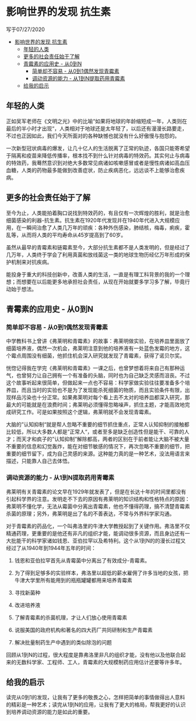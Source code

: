 # 影响世界的发现 抗生素

写于07/27/2020

- [影响世界的发现 抗生素](#影响世界的发现-抗生素)
  - [年轻的人类](#年轻的人类)
  - [更多的社会责任始于了解](#更多的社会责任始于了解)
  - [青霉素的应用史 - 从0到N](#青霉素的应用史---从0到n)
    - [简单却不容易 - 从0到1偶然发现青霉素](#简单却不容易---从0到1偶然发现青霉素)
    - [调动资源的能力 - 从1到N提取药用青霉素](#调动资源的能力---从1到n提取药用青霉素)
  - [给我的启示](#给我的启示)

## 年轻的人类
正如吴军老师在《文明之光》中的比喻“如果将地球的年龄缩短成一年，人类则在最后的半小时才出现“，人类相对于地球还是太年轻了，以后还有漫漫长路要走，不过也正因如此，我们今天所面对的各种缺憾也就没有什么好傲慢与抱怨的。

一次新型冠状病毒的爆发，让几十亿人的生活脱离了正常的轨迹，各国只能寄希望于隔离和疫苗来降低传播率，根本找不到什么针对病毒的特效药。其实何止与病毒的特效药，我蓦然意识到对绝大多数常见病诸如咳嗽感冒或者是慢性病诸如高血压血糖，人类的药物最多能做到改善症状，防止疾病恶化，远远谈不上能够治愈疾病。

## 更多的社会责任始于了解
至今为止，人类能拍着胸口说找到特效药的，有且仅有一次辉煌的胜利，就是治愈细菌感染的利器-抗生素。抗生素在1920年代发现并在1940年代进入大规模应用，在一瞬间治愈了人类几万年的顽疾：各种外伤感染，肺结核，梅毒，痢疾，霍乱等，从而将人类的平均寿命从45岁提高到了60岁。

虽然从最早的青霉素和链霉素至今，大部分抗生素都不是人类发明的，但是经过了几万年，人类终于学会了利用真菌和放线菌这一类的地球生物历经亿万年形成的保护机制来对抗疾病。

能投身于重大的科技创新中，改善人类的生活，一直是有理工科背景的我的一个理想；而想要在以后能更多地承担社会责任，从现在开始就要多学习多了解，毕竟行动始于想法。

## 青霉素的应用史 - 从0到N
### 简单却不容易 - 从0到1偶然发现青霉素

中学教科书上曾讲《弗莱明和青霉素》的故事：弗莱明做实验，在培养皿里面放了细菌培养液，偶然一次机会，弗莱明注意到他的培养液有一处蓝色发霉的地方，这个霉点周围没有细菌，他抓住机会深入研究就发现了青霉素，获得了诺贝尔奖。

恍惚记得我在学完《弗莱明和青霉素》一课之后，也曾梦想着将来自己有那种运气，也曾努力让自己拥有一个有准备的头脑，同时也为自己缺乏灵感而沮丧。不过这个故事听起来很简单，但做起来一点也不容易：科学家做实验往往要准备多个培养皿，而且当时的实验也不是为了发现能杀死细菌的物质，而且实验条件有限，出现样品污染也十分正常。如果弗莱明对每个看上去不太对的培养皿都深入研究，那最大的可能就是在浪费时间；弗莱明必须懂得忽略噪声，抓住主题，才能高效地完成研究工作。可是如果按照这个逻辑，弗莱明就不会发现青霉素。

大脑的”认知抑制“就是帮人忽略不重要的细节抓住重点，正常人认知抑制的接触都比较低，所以大多数人都是”正常人“，或者至多是缺乏创造性但是能干、可靠的人才；而天才和疯子的”认知抑制”解除都高，两者的区别在于前者能让大脑不被大量不重要的信息和幻觉轰炸，能在对细节敏感的情况下，再次忽略不重要的细节，把重要的细节留下，成为自己灵感的来源。这种能力真的是一种艺术，没法用语言来描述，只能靠人自己去体悟。

### 调动资源的能力 - 从1到N提取药用青霉素

弗莱明有关青霉素的论文早在1929年就发表了，但是在长达十年的时间里都没有引起科学界的注意。发明走不下去的原因有弗莱明的知识结构和性格特点的原因：弗莱明不懂化学，无法从霉菌中分离出青霉素，他也不懂得药理，搞不清楚青霉素杀菌的原理；另外，弗莱明是出了名的不善表达，不常与外界科学家沟通。

对于青霉素的药品化，一个叫弗洛里的牛津大学教授起到了关键作用。弗洛里不仅精通药理，更重要的是他还有非凡的组织才能，能调动很多资源，而且身边还有一大批能干的科学家诸如钱恩、亚伯拉罕以及希特利。这个从1到N的的漫长过程又经过了从1940年到1944年五年的时间：

1. 钱恩和亚伯拉罕首先从青霉菌中分离出了有效成分-青霉素。

2. 为了得到足够多的实验样本，弗洛里以超低的薪水雇佣了许多当地的女孩，把牛津大学里所有能用到的瓶瓶罐罐都用来培养青霉素

3. 寻找新菌种

4. 改进培养液

5. 了解青霉素的杀菌机理，才让人们放心使用青霉素

6. 说服美国的政府机构和著名的四大药厂共同研制和生产青霉素

7. 解决批量制药生产中遇到的类似除泡的问题

回顾从1到N的过程，很大程度是靠弗洛里非凡的组织才能，没有他以及他联合起来的无数科学家、工程师、工人，青霉素的大规模制药应用估计还要等许多年。

## 给我的启示
读完从0到1的发现，让我有了更多的敬畏之心，怎样把简单的事情做得出人意料的精彩是一种艺术；读完从1到N的应用，让我有了更大的格局，帮我更好的认识到培养调动资源的能力是如此的重要。